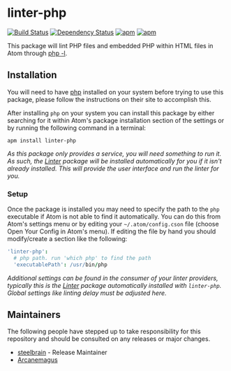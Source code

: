 # linter-php
[![Build Status](https://travis-ci.org/AtomLinter/linter-php.svg)](https://travis-ci.org/AtomLinter/linter-php)
[![Dependency Status](https://david-dm.org/AtomLinter/linter-php.svg)](https://david-dm.org/AtomLinter/linter-php)
[![apm](https://img.shields.io/apm/v/linter-php.svg)](https://atom.io/packages/linter-php)
[![apm](https://img.shields.io/apm/dm/linter-php.svg)](https://atom.io/packages/linter-php)

This package will lint PHP files and embedded PHP within HTML files in Atom through
[php -l](http://www.php.net/manual/en/features.commandline.options.php).

## Installation
You will need to have [php](http://php.net) installed on your system before trying
to use this package, please follow the instructions on their site to accomplish this.

After installing `php` on your system you can install this package by either searching
for it within Atom's package installation section of the settings or by running the
following command in a terminal:
```ShellSession
apm install linter-php
```

_As this package only provides a service, you will need something to run it. As
such, the [Linter](https://atom.io/packages/linter) package will be installed
automatically for you if it isn't already installed. This will provide the user interface and run the linter for you._

### Setup
Once the package is installed you may need to specify the path to the `php`
executable if Atom is not able to find it automatically. You can do this from
Atom's settings menu or by editing your `~/.atom/config.cson` file (choose Open Your Config in Atom's menu). If editing the file by hand you should modify/create a
section like the following:
```cson
'linter-php':
  # php path. run 'which php' to find the path
  'executablePath': /usr/bin/php
```
_Additional settings can be found in the consumer of your linter providers, typically this is the [Linter](https://atom.io/packages/linter) package automatically installed with `linter-php`. Global settings like linting delay must be adjusted here._

## Maintainers

The following people have stepped up to take responsibility for this repository and should be consulted on any releases or major changes.

* [steelbrain](http://github.com/steelbrain) - Release Maintainer
* [Arcanemagus](http://github.com/Arcanemagus)
